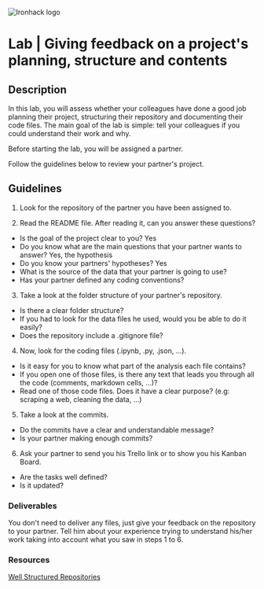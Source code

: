 ![Ironhack logo](https://i.imgur.com/1QgrNNw.png)

# Lab | Giving feedback on a project's planning, structure and contents

## Description

In this lab, you will assess whether your colleagues have done a good job planning their project, structuring their repository and documenting their code files. The main goal of the lab is simple: tell your colleagues if you could understand their work and why. 

Before starting the lab, you will be assigned a partner. 

Follow the guidelines below to review your partner's project. 

## Guidelines

1) Look for the repository of the partner you have been assigned to.

2) Read the README file. After reading it, can you answer these questions?
  - Is the goal of the project clear to you? Yes
  - Do you know what are the main questions that your partner wants to answer? Yes, the hypothesis
  - Do you know your partners' hypotheses? Yes
  - What is the source of the data that your partner is going to use? 
  - Has your partner defined any coding conventions?
  
3) Take a look at the folder structure of your partner's repository.
  - Is there a clear folder structure?
  - If you had to look for the data files he used, would you be able to do it easily?
  - Does the repository include a .gitignore file?
  
4) Now, look for the coding files (.ipynb, .py, .json, ...).
  - Is it easy for you to know what part of the analysis each file contains?
  - If you open one of those files, is there any text that leads you through all the code (comments, markdown cells, …)?
  - Read one of those code files. Does it have a clear purpose? (e.g: scraping a web, cleaning the data, …) 
 
5) Take a look at the commits.
  - Do the commits have a clear and understandable message?
  - Is your partner making enough commits? 

6) Ask your partner to send you his Trello link or to show you his Kanban Board. 
  - Are the tasks well defined?
  - Is it updated?
 
### Deliverables
You don't need to deliver any files, just give your feedback on the repository to your partner. Tell him about your experience trying to understand his/her work taking into account what you saw in steps 1 to 6.

### Resources

[Well Structured Repositories](https://stateofprogress.blog/well-structured-repositories-db63864a9a14)
